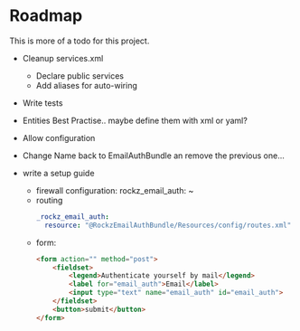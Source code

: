 # Roadmap

This is more of a todo for this project.

- Cleanup services.xml
    - Declare public services
    - Add aliases for auto-wiring
- Write tests
- Entities Best Practise.. maybe define them with xml or yaml?
- Allow configuration
- Change Name back to EmailAuthBundle an remove the previous one...


- write a setup guide
    - firewall configuration:
        rockz_email_auth: ~
    - routing
        ```yaml
        _rockz_email_auth:
          resource: "@RockzEmailAuthBundle/Resources/config/routes.xml"
        ```
    - form:
        ```html
        <form action="" method="post">
            <fieldset>
                <legend>Authenticate yourself by mail</legend>
                <label for="email_auth">Email</label>
                <input type="text" name="email_auth" id="email_auth">
            </fieldset>
            <button>submit</button>
        </form>
        ```